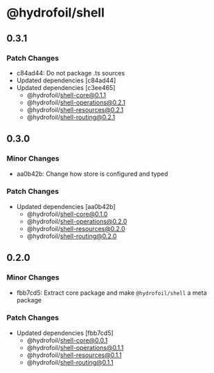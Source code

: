 # @hydrofoil/shell

## 0.3.1

### Patch Changes

- c84ad44: Do not package .ts sources
- Updated dependencies [c84ad44]
- Updated dependencies [c3ee465]
  - @hydrofoil/shell-core@0.1.1
  - @hydrofoil/shell-operations@0.2.1
  - @hydrofoil/shell-resources@0.2.1
  - @hydrofoil/shell-routing@0.2.1

## 0.3.0

### Minor Changes

- aa0b42b: Change how store is configured and typed

### Patch Changes

- Updated dependencies [aa0b42b]
  - @hydrofoil/shell-core@0.1.0
  - @hydrofoil/shell-operations@0.2.0
  - @hydrofoil/shell-resources@0.2.0
  - @hydrofoil/shell-routing@0.2.0

## 0.2.0

### Minor Changes

- fbb7cd5: Extract core package and make `@hydrofoil/shell` a meta package

### Patch Changes

- Updated dependencies [fbb7cd5]
  - @hydrofoil/shell-core@0.0.1
  - @hydrofoil/shell-operations@0.1.1
  - @hydrofoil/shell-resources@0.1.1
  - @hydrofoil/shell-routing@0.1.1
